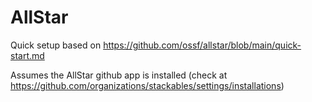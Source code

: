# AllStar

Quick setup based on https://github.com/ossf/allstar/blob/main/quick-start.md

Assumes the AllStar github app is installed (check at https://github.com/organizations/stackables/settings/installations)
